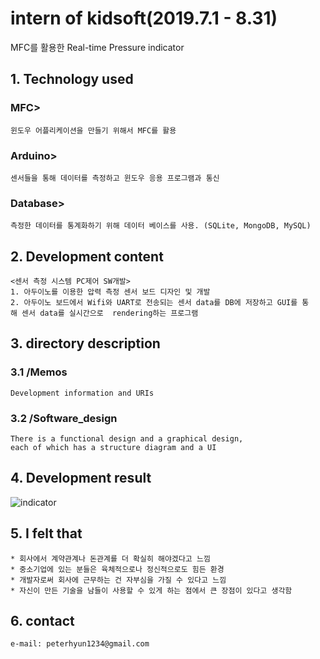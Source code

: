 # intern of kidsoft(2019.7.1 - 8.31)
MFC를 활용한 Real-time Pressure indicator

## 1. Technology used
### MFC>
    윈도우 어플리케이션을 만들기 위해서 MFC를 활용
### Arduino>
    센서들을 통해 데이터를 측정하고 윈도우 응용 프로그램과 통신  
### Database>   
    측정한 데이터를 통계화하기 위해 데이터 베이스를 사용. (SQLite, MongoDB, MySQL)

## 2. Development content
    <센서 측정 시스템 PC제어 SW개발>
    1. 아두이노를 이용한 압력 측정 센서 보드 디자인 및 개발
    2. 아두이노 보드에서 Wifi와 UART로 전송되는 센서 data를 DB에 저장하고 GUI를 통해 센서 data를 실시간으로  rendering하는 프로그램 
## 3. directory description
### 3.1 /Memos  
    Development information and URIs

### 3.2 /Software_design
    There is a functional design and a graphical design,
    each of which has a structure diagram and a UI


## 4. Development result
![indicator](https://user-images.githubusercontent.com/46476398/68106073-c674ea80-ff23-11e9-8d91-76709b0ce320.png)

## 5. I felt that
    * 회사에서 계약관계나 돈관계를 더 확실히 해야겠다고 느낌
    * 중소기업에 있는 분들은 육체적으로나 정신적으로도 힘든 환경
    * 개발자로써 회사에 근무하는 건 자부심을 가질 수 있다고 느낌
    * 자신이 만든 기술을 남들이 사용할 수 있게 하는 점에서 큰 장점이 있다고 생각함

## 6. contact
    e-mail: peterhyun1234@gmail.com
